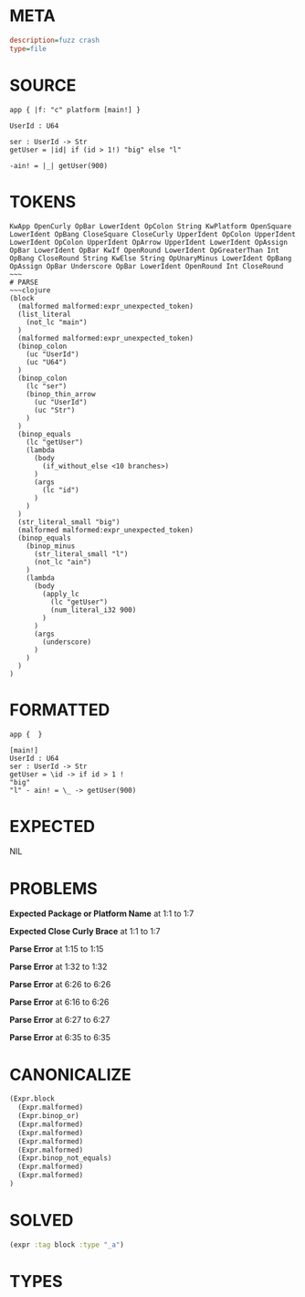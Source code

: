 # META
~~~ini
description=fuzz crash
type=file
~~~
# SOURCE
~~~roc
app { |f: "c" platform [main!] }

UserId : U64

ser : UserId -> Str
getUser = |id| if (id > 1!) "big" else "l"

-ain! = |_| getUser(900)
~~~
# TOKENS
~~~text
KwApp OpenCurly OpBar LowerIdent OpColon String KwPlatform OpenSquare LowerIdent OpBang CloseSquare CloseCurly UpperIdent OpColon UpperIdent LowerIdent OpColon UpperIdent OpArrow UpperIdent LowerIdent OpAssign OpBar LowerIdent OpBar KwIf OpenRound LowerIdent OpGreaterThan Int OpBang CloseRound String KwElse String OpUnaryMinus LowerIdent OpBang OpAssign OpBar Underscore OpBar LowerIdent OpenRound Int CloseRound ~~~
# PARSE
~~~clojure
(block
  (malformed malformed:expr_unexpected_token)
  (list_literal
    (not_lc "main")
  )
  (malformed malformed:expr_unexpected_token)
  (binop_colon
    (uc "UserId")
    (uc "U64")
  )
  (binop_colon
    (lc "ser")
    (binop_thin_arrow
      (uc "UserId")
      (uc "Str")
    )
  )
  (binop_equals
    (lc "getUser")
    (lambda
      (body
        (if_without_else <10 branches>)
      )
      (args
        (lc "id")
      )
    )
  )
  (str_literal_small "big")
  (malformed malformed:expr_unexpected_token)
  (binop_equals
    (binop_minus
      (str_literal_small "l")
      (not_lc "ain")
    )
    (lambda
      (body
        (apply_lc
          (lc "getUser")
          (num_literal_i32 900)
        )
      )
      (args
        (underscore)
      )
    )
  )
)
~~~
# FORMATTED
~~~roc
app {  }

[main!]
UserId : U64
ser : UserId -> Str
getUser = \id -> if id > 1 !
"big"
"l" - ain! = \_ -> getUser(900)
~~~
# EXPECTED
NIL
# PROBLEMS
**Expected Package or Platform Name**
at 1:1 to 1:7

**Expected Close Curly Brace**
at 1:1 to 1:7

**Parse Error**
at 1:15 to 1:15

**Parse Error**
at 1:32 to 1:32

**Parse Error**
at 6:26 to 6:26

**Parse Error**
at 6:16 to 6:26

**Parse Error**
at 6:27 to 6:27

**Parse Error**
at 6:35 to 6:35

# CANONICALIZE
~~~clojure
(Expr.block
  (Expr.malformed)
  (Expr.binop_or)
  (Expr.malformed)
  (Expr.malformed)
  (Expr.malformed)
  (Expr.malformed)
  (Expr.binop_not_equals)
  (Expr.malformed)
  (Expr.malformed)
)
~~~
# SOLVED
~~~clojure
(expr :tag block :type "_a")
~~~
# TYPES
~~~roc
~~~

